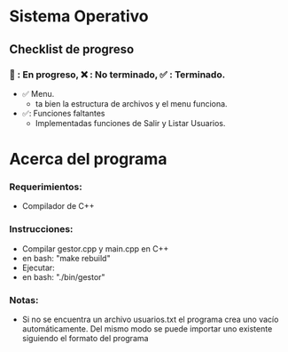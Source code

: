 # Sistema Operativo

## Checklist de progreso
### :arrows_counterclockwise: : En progreso, :x: : No terminado, :white_check_mark: : Terminado.
- :white_check_mark: Menu.
  - ta bien la estructura de archivos y el menu funciona.
- ✅: Funciones faltantes
  - Implementadas funciones de Salir y Listar Usuarios.

# Acerca del programa

### Requerimientos:

- Compilador de C++

### Instrucciones:

- Compilar gestor.cpp y main.cpp en C++
- en bash: "make rebuild"
- Ejecutar:
- en bash: "./bin/gestor"

### Notas:

- Si no se encuentra un archivo usuarios.txt el programa crea uno vacío automáticamente. Del mismo modo se puede importar uno existente siguiendo el formato del programa
